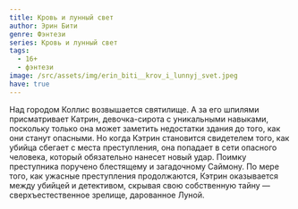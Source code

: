 ```yaml
---
title: Кровь и лунный свет
author: Эрин Бити
genre: Фэнтези
series: Кровь и лунный свет
tags:
  - 16+
  - фэнтези
image: /src/assets/img/erin_biti__krov_i_lunnyj_svet.jpeg
have: true
---
```

Над городом Коллис возвышается святилище. А за его шпилями присматривает Катрин, девочка-сирота с уникальными навыками, поскольку только она может заметить недостатки здания до того, как они станут опасными. Но когда Кэтрин становится свидетелем того, как убийца сбегает с места преступления, она попадает в сети опасного человека, который обязательно нанесет новый удар. Поимку преступника поручено блестящему и загадочному Саймону. По мере того, как ужасные преступления продолжаются, Кэтрин оказывается между убийцей и детективом, скрывая свою собственную тайну — сверхъестественное зрелище, дарованное Луной.
